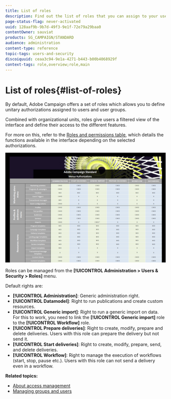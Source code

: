 ```yaml
---
title: List of roles
description: Find out the list of roles that you can assign to your users.
page-status-flag: never-activated
uuid: 128aaf9b-9b7d-49f3-9e1f-72e79a29baa0
contentOwner: sauviat
products: SG_CAMPAIGN/STANDARD
audience: administration
content-type: reference
topic-tags: users-and-security
discoiquuid: ceaa3c94-9e1a-4271-b443-b00b4068929f
context-tags: role,overview;role,main
---
```


# List of roles{#list-of-roles}

By default, Adobe Campaign offers a set of roles which allows you to define unitary authorizations assigned to users and user groups.

Combined with organizational units, roles give users a filtered view of the interface and define their access to the different features.

For more on this, refer to the [Roles and permissions table](/help/administration/using/assets/acs_rights.pdf), which details the functions available in the interface depending on the selected authorizations.

   [![image](assets/user_management_3.png)](https://docs.adobe.com/content/help/en/campaign-standard/using/administrating/users-and-security/assets/acs_rights.pdf)

Roles can be managed from the **[!UICONTROL Administration > Users & Security > Roles]** menu.

Default rights are:

* **[!UICONTROL Administration]**: Generic administration right.
* **[!UICONTROL Datamodel]**: Right to run publications and create custom resources.
* **[!UICONTROL Generic import]**: Right to run a generic import on data. For this to work, you need to link the **[!UICONTROL Generic import]** role to the **[!UICONTROL Workflow]** role.
* **[!UICONTROL Prepare deliveries]**: Right to create, modify, prepare and delete deliveries. Users with this role can prepare the delivery but not send it.
* **[!UICONTROL Start deliveries]**: Right to create, modify, prepare, send, and delete deliveries.
* **[!UICONTROL Workflow]**: Right to manage the execution of workflows (start, stop, pause etc.). Users with this role can not send a delivery even in a workflow.

**Related topics:**

* [About access management](../../administration/using/about-access-management.md)
* [Managing groups and users](../../administration/using/managing-groups-and-users.md)
